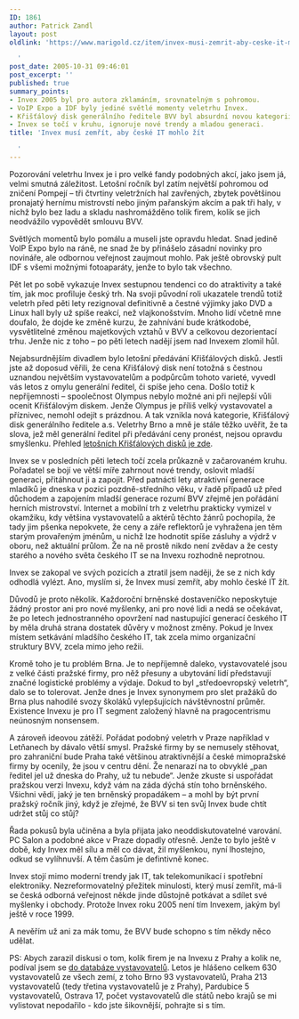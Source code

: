 ```yaml
---
ID: 1861
author: Patrick Zandl
layout: post
oldlink: 'https://www.marigold.cz/item/invex-musi-zemrit-aby-ceske-it-mohlo-zit

  '
post_date: 2005-10-31 09:46:01
post_excerpt: ''
published: true
summary_points:
- Invex 2005 byl pro autora zklamáním, srovnatelným s pohromou.
- VoIP Expo a IDF byly jediné světlé momenty veletrhu Invex.
- Křišťálový disk generálního ředitele BVV byl absurdní novou kategorií.
- Invex se točí v kruhu, ignoruje nové trendy a mladou generaci.
title: 'Invex musí zemřít, aby české IT mohlo žít

  '
---
```


<p>Pozorování veletrhu Invex je i pro velké fandy podobných akcí, jako jsem já, velmi smutná záležitost. Letošní ročník byl zatím největší pohromou od zničení Pompejí – tři čtvrtiny veletržních hal zavřených, zbytek povětšinou pronajatý hernímu mistrovstí nebo jiným pařanským akcím a pak tři haly, v nichž bylo bez ladu a skladu nashromážděno tolik firem, kolik se jich neodvážilo vypovědět smlouvu BVV. </p>

<p>Světlých momentů bylo pomálu a museli jste opravdu hledat. Snad jedině VoIP Expo bylo na ráně, ne snad že by přinášelo zásadní novinky pro novináře, ale odbornou veřejnost zaujmout mohlo. Pak ještě obrovský pult IDF s všemi možnými fotoaparáty, jenže to bylo tak všechno. </p>

<p>Pět let po sobě vykazuje Invex sestupnou tendenci co do atraktivity a také tím, jak moc profiluje český trh. Na svoji původní roli ukazatele trendů totiž veletrh před pěti lety rezignoval definitivně a čestné výjimky jako DVD a Linux hall byly už spíše reakcí, než vlajkonošstvím. Mnoho lidí včetně mne doufalo, že dojde ke změně kurzu, že zahnívání bude krátkodobé, vysvětlitelné změnou majetkových vztahů v BVV a celkovou dezorientací trhu. Jenže nic z toho – po pěti letech nadějí jsem nad Invexem zlomil hůl.
</p>

<!--more--><p>Nejabsurdnějším divadlem bylo letošní předávání Křišťálových disků. Jestli jste až doposud věřili, že cena Křišťálový disk není totožná s čestnou uznandou největším vystavovatelům a podpůrcům tohoto varieté, vyvedl vás letos z omylu generální ředitel, či spíše jeho cena. Došlo totiž k nepříjemnosti – spoolečnost Olympus nebylo možné ani při nejlepší vůli ocenit Křišťálovým diskem. Jenže Olympus je příliš velký vystavovatel a příznivec, nemohl odejít s prázdnou. A tak vznikla nová kategorie, Křišťálový disk generálního ředitele a.s. Veletrhy Brno a mně je stále těžko uvěřit, že ta slova, jež měl generální ředitel při předávání ceny pronést, nejsou opravdu smyšlenku. Přehled <a href="http://node1.bvv.cz/i2000/Akce/b-inv.nsf/WWWAllPDocsID/VJEK-6HHA3T?OpenDocument&amp;NAV=1">letošních Křišťálových disků je zde</a>.</p>

<p>Invex se v posledních pěti letech točí zcela průkazně v začarovaném kruhu. Pořadatel se bojí ve větší míře zahrnout nové trendy, oslovit mladší generaci, přitáhnout ji a zapojit. Před patnácti lety atraktivní generace mladíků je dneska v pozici pozdně-středního věku, v řadě případů už před důchodem a zapojením mladší generace rozumí BVV zřejmě jen pořádání herních mistrovství. Internet a mobilní trh z veletrhu prakticky vymizel v okamžiku, kdy většina vystavovatelů a aktérů těchto žánrů pochopila, že  tady jim pšenka nepokvete, že ceny a záře reflektorů je vyhražena jen těm starým provařeným jménům, u nichž lze hodnotit spíše zásluhy a výdrž v oboru, než aktuální průlom. Že na ně prostě nikdo není zvědav a že cesty starého a nového světa českého IT se na Invexu rozhodně neprotnou. </p>

<p>Invex se zakopal ve svých pozicích a ztratil jsem naději, že se z nich kdy odhodlá vylézt. Ano, myslím si, že Invex musí zemřít, aby mohlo české IT žít. </p>

<p>Důvodů je proto několik. Každoroční brněnské dostaveníčko neposkytuje žádný prostor ani pro nové myšlenky, ani pro nové lidi a nedá se očekávat, že po letech jednostranného opovržení nad nastupující generací českého IT by měla druhá strana dostatek důvěry v možnost změny. Pokud je Invex místem setkávání mladšího českého IT, tak zcela mimo organizační struktury BVV, zcela mimo jeho režii. </p>

<p>Kromě toho je tu problém Brna. Je to nepříjemně daleko, vystavovatelé jsou z velké části pražské firmy, pro něž přesuny a ubytování lidí představují značné logistické problémy a výdaje. Dokud to byl „středoevropský veletrh“, dalo se to tolerovat. Jenže dnes je Invex synonymem pro slet pražáků do Brna plus nahodilé svozy školáků vylepšujících návštěvnostní průměr. Existence Invexu je pro IT segment založený hlavně na pragocentrismu neúnosným nonsensem. </p>

<p>A zároveň ideovou zátěží. Pořádat podobný veletrh v Praze například v Letňanech by dávalo větší smysl. Pražské firmy by se nemusely stěhovat, pro zahraniční bude Praha také většinou atraktivnější a české mimopražské firmy by ocenily, že jsou v centru dění. Že nenarazí na to obvyklé „pan ředitel jel už dneska do Prahy, už tu nebude“. Jenže zkuste si uspořádat pražskou verzi Invexu, když vám na záda dýchá stín toho brněnského. Všichni vědí, jaký je ten brněnský propadákem – a mohl by být první pražský ročník jiný, když je zřejmé, že BVV si ten svůj Invex bude chtít udržet stůj co stůj?</p>

<p>Řada pokusů byla učiněna a byla přijata jako neoddiskutovatelné varování. PC Salon a podobné akce v Praze dopadly otřesně.  Jenže to bylo ještě v době, kdy Invex měl sílu a měl co dávat, žil myšlenkou, nyní lhostejno, odkud se vylíhnuvší. A těm časům je defintivně konec. </p>

<p>Invex stojí mimo moderní trendy jak IT, tak telekomunikací i spotřební elektroniky. Nezreformovatelný přežitek minulosti, který musí zemřít, má-li se česká odborná veřejnost někde jinde důstojně potkávat a sdílet své myšlenky i obchody. Protože Invex roku 2005 není tím Invexem, jakým byl ještě v roce 1999.</p>

<p>A nevěřím už ani za mák tomu, že BVV bude schopno s tím někdy něco udělat.
</p>

<p>PS: Abych zarazil diskusi o tom, kolik firem je na Invexu z Prahy a kolik ne, podíval jsem se <a href="http://node0.bvv.cz/i2000/Katalogy/2005/cat_inv05.nsf/WWW-HP1C?ReadForm&amp;NAV=1&amp;USE=U&amp;LANG=CZ">do databáze vystavovatelů</a>. Letos je hlášeno celkem 630 vystavovatelů ze všech zemí, z toho Brno 93 vystavovatelů, Praha 213 vystavovatelů (tedy třetina vystavovatelů je z Prahy), Pardubice 5 vystavovatelů, Ostrava 17, počet vystavovatelů dle států nebo krajů se mi vylistovat nepodařilo - kdo jste šikovnější, pohrajte si s tím. </p>